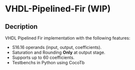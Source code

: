 # VHDL-Pipelined-Fir (WIP)
## Decription
VHDL Pipelined Fir implementation with the following features:
- S16.16 operands (input, output, coefficients).
- Saturation and Rounding **Only** at output stage.
- Supports up to 60 coefficients.
- Testbenchs in Python using CocoTb
